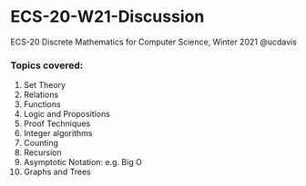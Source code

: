 # ECS-20-W21-Discussion
ECS-20 Discrete Mathematics for Computer Science, Winter 2021 @ucdavis

### Topics covered:
1. Set Theory
2. Relations
3. Functions
4. Logic and Propositions
5. Proof Techniques
6. Integer algorithms
7. Counting
8. Recursion
9. Asymptotic Notation: e.g. Big O
10. Graphs and Trees